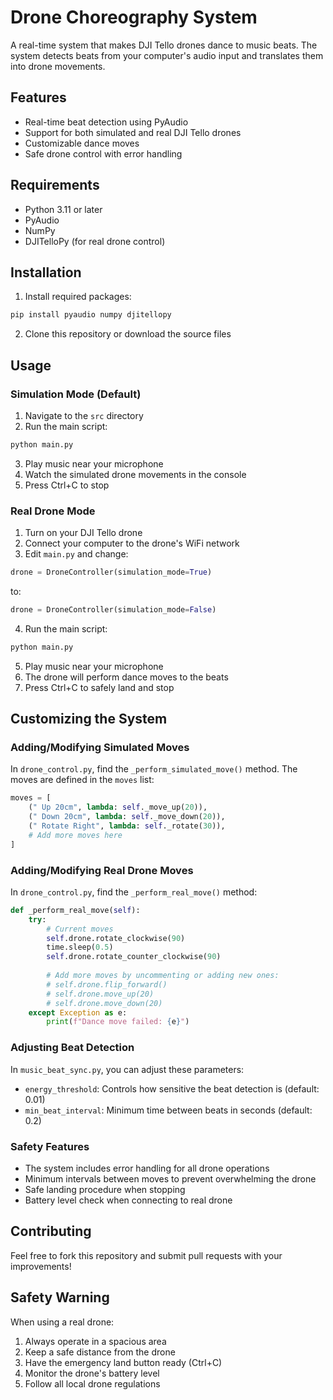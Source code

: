# Drone Choreography System

A real-time system that makes DJI Tello drones dance to music beats. The system detects beats from your computer's audio input and translates them into drone movements.

## Features
- Real-time beat detection using PyAudio
- Support for both simulated and real DJI Tello drones
- Customizable dance moves
- Safe drone control with error handling

## Requirements
- Python 3.11 or later
- PyAudio
- NumPy
- DJITelloPy (for real drone control)

## Installation
1. Install required packages:
```bash
pip install pyaudio numpy djitellopy
```

2. Clone this repository or download the source files

## Usage

### Simulation Mode (Default)
1. Navigate to the `src` directory
2. Run the main script:
```bash
python main.py
```
3. Play music near your microphone
4. Watch the simulated drone movements in the console
5. Press Ctrl+C to stop

### Real Drone Mode
1. Turn on your DJI Tello drone
2. Connect your computer to the drone's WiFi network
3. Edit `main.py` and change:
```python
drone = DroneController(simulation_mode=True)
```
to:
```python
drone = DroneController(simulation_mode=False)
```
4. Run the main script:
```bash
python main.py
```
5. Play music near your microphone
6. The drone will perform dance moves to the beats
7. Press Ctrl+C to safely land and stop

## Customizing the System

### Adding/Modifying Simulated Moves
In `drone_control.py`, find the `_perform_simulated_move()` method. The moves are defined in the `moves` list:
```python
moves = [
    (" Up 20cm", lambda: self._move_up(20)),
    (" Down 20cm", lambda: self._move_down(20)),
    (" Rotate Right", lambda: self._rotate(30)),
    # Add more moves here
]
```

### Adding/Modifying Real Drone Moves
In `drone_control.py`, find the `_perform_real_move()` method:
```python
def _perform_real_move(self):
    try:
        # Current moves
        self.drone.rotate_clockwise(90)
        time.sleep(0.5)
        self.drone.rotate_counter_clockwise(90)
        
        # Add more moves by uncommenting or adding new ones:
        # self.drone.flip_forward()
        # self.drone.move_up(20)
        # self.drone.move_down(20)
    except Exception as e:
        print(f"Dance move failed: {e}")
```

### Adjusting Beat Detection
In `music_beat_sync.py`, you can adjust these parameters:
- `energy_threshold`: Controls how sensitive the beat detection is (default: 0.01)
- `min_beat_interval`: Minimum time between beats in seconds (default: 0.2)

### Safety Features
- The system includes error handling for all drone operations
- Minimum intervals between moves to prevent overwhelming the drone
- Safe landing procedure when stopping
- Battery level check when connecting to real drone

## Contributing
Feel free to fork this repository and submit pull requests with your improvements!

## Safety Warning
When using a real drone:
1. Always operate in a spacious area
2. Keep a safe distance from the drone
3. Have the emergency land button ready (Ctrl+C)
4. Monitor the drone's battery level
5. Follow all local drone regulations